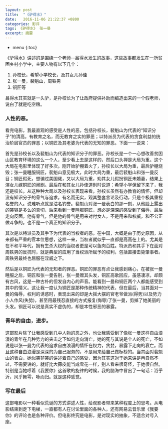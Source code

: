 ```yaml
---
layout: post
title:  "《驴得水》"
date:   2016-11-06 21:22:37 +0800
categories: 影评
tags: 《驴得水》 张一曼
excerpt: 摘要
---
```


* menu
{:toc}

《驴得水》讲述的是围绕一个老师--吕得水发生的故事，这些故事都发生在一所贫困乡村小学中，主要人物有以下几个：
1. 孙校长，希望小学校长，及其女儿孙佳
2. 张一曼，裴魁山，周铁男
3. 铜匠等

吕得水其实就是一头驴，是孙校长为了让政府提供补助而编造出来的一个假老师，说白了就是吃空粮。

### 人性的恶。

看完电影，我最直观的感受是人性的恶，包括孙校长，裴魁山为代表的“知识分子”的清高，有教育之名，而无教育之实的罪恶；以特派员为代表的贪食利益的统治阶层官员的罪恶；以铜匠及其老婆为代表的无知的罪恶。下面一一说来：

首先是孙校长以及裴魁山为代表的知识分子的罪恶。孙校长是一个一心想改善贫困山区教育环境的这么一个人，至少看上去是这样的，然后口头禅是大局为重。这个大局在电影里体现了好多次。刚开始驴棚着火了，孙校长以大局为重，最后驴棚烧毁；张一曼睡服铜匠，裴魁山意见极大，此时大局为重，最后裴魁山和张一曼反目；铜匠假死，想骗过美国佬，又以大局为重，劝其女儿假扮铜匠未婚妻，结果上演女儿嫁铜匠的闹剧。最后在和其女儿孙佳道别时说道：希望小学保留下来了，我还是校长。从这种种大局以及孙校长表现来看，孙校长虽然有办教育的情怀，但却没有知识分子的骨气与追求。有名而无实，观其整套言论及行动，只是个极其重视名誉的人。说难听点就是沽名钓誉。裴魁山对张一曼表白的那一刻，从他脸上露出的笑容是多么的真切，后来看到一曼睡服铜匠，想必是深深的感受到了侮辱，最后走向反面。他有骨气，但是他的骨气是用来对付女人，不是用来和权威，和不公正做斗争的。也不是一个真正的知识分子。

其次是以特派员及其手下为代表的当权者的恶。在中国，大概是由于历史原因，从来都有严重的官本位思想，这样一来，当权者就似乎一直都是高高在上的。尤其是在不和平年代，拥有生杀大权的当权者更是可以鱼肉百姓。特派员和其手下在面对周铁男的反抗时，就是典型的应用了当权派所赋予的权利，包括直接击毙肇事者。周铁男最终也屈服在淫威之下。

然后是以铜匠为代表的无知者的罪恶。铜匠的罪恶有点让我感到痛心，在被张一曼睡服之后，铜匠和张一曼告别，张一曼赠其头发，铜匠高歌回应，虽感凄凉，却颇有古风，这是一种古朴的但发自内心的声音。能看到一曼和铜匠两个人都能感受到其中的情义。这让我一度认为铜匠是那种传统精神的代表，但在最后，当其面对一曼的侮辱，权利的诱惑时，表现出来的却是大摇大摆的官老爷做派(得势)以及势力小人作风(失势)，甚至用最残忍直接的方式报复(侮辱)了张一曼，剪掉了她美丽的头发。铜匠可以说是真实不虚伪的，却是本性邪恶的暴露。

### 青年的自由，进步。

这部影片除了让我感受到几中人物的恶之外，也让我感受到了像张一曼这样自由浪漫的青年在几种势力的夹击之下如何走向消亡，她的死与其说是个人的死亡，不如说是以张一曼为代表的追求自由浪漫的情怀在权力，贪婪，暴露下走向的衰亡。而且这种自由浪漫是深深的为自己服务的，不是用来给自己做标榜的。当其面对裴魁山的表白，她似笑非笑的讲述着自己的感受，因为其实这对于她来讲是再自然不过，不需要讲的，就好比大蒜皮能当成雪花一样，别人看来很奇怪，于她很自然。特别是当她哼着《我要你》这首歌的旋律的时候，我的脑海中冒出了一句话：浴乎沂，风乎舞雩，咏而归。就是这种感觉。

### 写在最后
这部电影以一种看似荒诞的方式讲述人性，给观影者带来某种程度上的思考。从电影结束到走下电梯，一直都有人在讨论里面的各种人，还有网易云音乐里《我要你》的评论也是各种评价。但电影终究是电影，是对现实的抽象，不适合对号入座。

